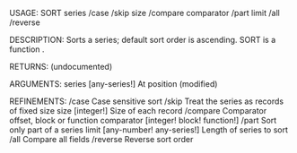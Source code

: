 USAGE:
     SORT series /case /skip size /compare comparator /part limit /all /reverse

DESCRIPTION:
     Sorts a series; default sort order is ascending.
     SORT is a function .

RETURNS:
    (undocumented)

ARGUMENTS:
    series [any-series!]
        At position (modified)

REFINEMENTS:
    /case
        Case sensitive sort
    /skip
        Treat the series as records of fixed size
    size [integer!]
        Size of each record
    /compare
        Comparator offset, block or function
    comparator [integer! block! function!]
    /part
        Sort only part of a series
    limit [any-number! any-series!]
        Length of series to sort
    /all
        Compare all fields
    /reverse
        Reverse sort order
